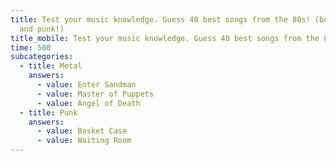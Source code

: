 ```yaml
---
title: Test your music knowledge. Guess 40 best songs from the 80s! (both metal
  and punk!)
title_mobile: Test your music knowledge. Guess 40 best songs from the 80s!
time: 500
subcategories:
  - title: Metal
    answers:
      - value: Enter Sandman
      - value: Master of Puppets
      - value: Angel of Death
  - title: Punk
    answers:
      - value: Basket Case
      - value: Waiting Room
---
```

